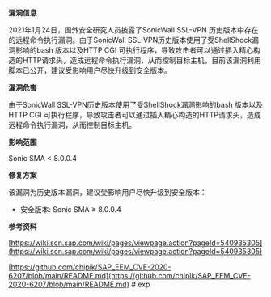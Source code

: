 **漏洞信息**

2021年1月24日，国外安全研究人员披露了SonicWall SSL-VPN 历史版本中存在的远程命令执行漏洞。由于SonicWall SSL-VPN历史版本使用了受ShellShock漏洞影响的bash 版本以及HTTP CGI 可执行程序，导致攻击者可以通过插入精心构造的HTTP请求头，造成远程命令执行漏洞，从而控制目标主机，目前该漏洞利用脚本已公开，建议受影响用户尽快升级到安全版本。

**漏洞危害**

由于SonicWall SSL-VPN历史版本使用了受ShellShock漏洞影响的bash 版本以及HTTP CGI 可执行程序，导致攻击者可以通过插入精心构造的HTTP请求头，造成远程命令执行漏洞，从而控制目标主机。

**影响范围**

Sonic SMA < 8.0.0.4


**修复方案**

该漏洞为历史版本漏洞，建议受影响用户尽快升级到安全版本：

- 安全版本: Sonic SMA  ≥ 8.0.0.4

**参考资料**

[https://wiki.scn.sap.com/wiki/pages/viewpage.action?pageId=540935305](https://wiki.scn.sap.com/wiki/pages/viewpage.action?pageId=540935305) 

[https://github.com/chipik/SAP_EEM_CVE-2020-6207/blob/main/README.md](https://github.com/chipik/SAP_EEM_CVE-2020-6207/blob/main/README.md) # exp